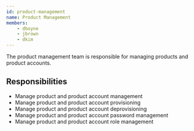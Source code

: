 ```yaml
---
id: product-management
name: Product Management
members:
    - dboyne
    - jbrown
    - dkim
---
```


The product management team is responsible for managing products and product accounts.

## Responsibilities

- Manage product and product account management
- Manage product and product account provisioning
- Manage product and product account deprovisioning
- Manage product and product account password management
- Manage product and product account role management